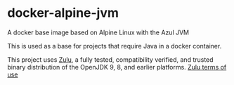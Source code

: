 # docker-alpine-jvm
A docker base image based on Alpine Linux with the Azul JVM

This is used as a base for projects that require Java in a docker container.

This project uses [Zulu](https://www.azul.com/downloads/zulu/), a fully tested, compatibility verified, and trusted binary distribution of the OpenJDK 9, 8, and earlier platforms. [Zulu terms of use](https://www.azul.com/products/zulu-and-zulu-enterprise/zulu-terms-of-use/)

